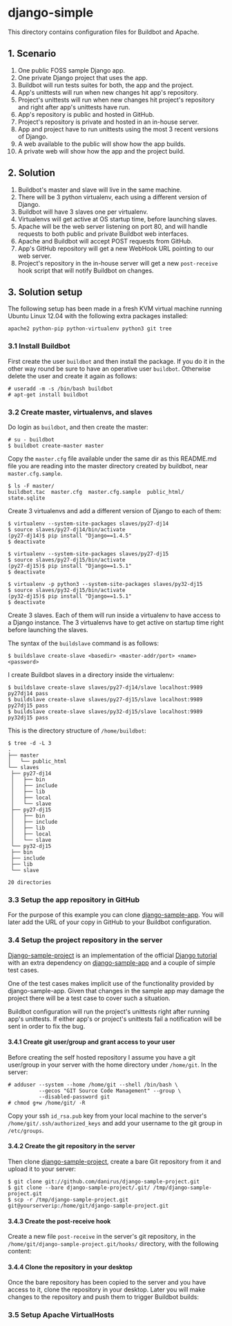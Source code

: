 # django-simple

This directory contains configuration files for Buildbot and Apache.

## 1. Scenario

 1. One public FOSS sample Django app.
 2. One private Django project that uses the app.
 3. Buildbot will run tests suites for both, the app and the project.
 4. App's unittests will run when new changes hit app's repository.
 5. Project's unittests will run when new changes hit project's repository and right after app's unittests have run.
 6. App's repository is public and hosted in GitHub.
 7. Project's repository is private and hosted in an in-house server.
 8. App and project have to run unittests using the most 3 recent versions of Django.
 9. A web available to the public will show how the app builds.
 10. A private web will show how the app and the project build.


## 2. Solution

 1. Buildbot's master and slave will live in the same machine.
 2. There will be 3 python virtualenv, each using a different version of Django.
 3. Buildbot will have 3 slaves one per virtualenv.
 4. Virtualenvs will get active at OS startup time, before launching slaves.
 5. Apache will be the web server listening on port 80, and will handle requests to both public and private Buildbot web interfaces.
 6. Apache and Buildbot will accept POST requests from GitHub.
 7. App's GitHub repository will get a new WebHook URL pointing to our web server.
 8. Project's repository in the in-house server will get a new `post-receive` hook script that will notify Buildbot on changes.


## 3. Solution setup

The following setup has been made in a fresh KVM virtual machine running Ubuntu Linux 12.04 with the following extra packages installed:

    apache2 python-pip python-virtualenv python3 git tree 


### 3.1 Install Buildbot

First create the user `buildbot` and then install the package. If you do it in the other way round be sure to have an operative user `buildbot`. Otherwise delete the user and create it again as follows:

    # useradd -m -s /bin/bash buildbot
    # apt-get install buildbot


### 3.2 Create master, virtualenvs, and slaves

Do login as `buildbot`, and then create  the master:

    # su - buildbot
    $ buildbot create-master master

Copy the `master.cfg` file available under the same dir as this README.md file you are reading into the master directory created by buildbot, near `master.cfg.sample`.

    $ ls -F master/
    buildbot.tac  master.cfg  master.cfg.sample  public_html/  state.sqlite

Create 3 virtualenvs and add a different version of Django to each of them:

    $ virtualenv --system-site-packages slaves/py27-dj14
    $ source slaves/py27-dj14/bin/activate
    (py27-dj14)$ pip install "Django==1.4.5"
    $ deactivate

    $ virtualenv --system-site-packages slaves/py27-dj15
    $ source slaves/py27-dj15/bin/activate
    (py27-dj15)$ pip install "Django==1.5.1"
    $ deactivate

    $ virtualenv -p python3 --system-site-packages slaves/py32-dj15
    $ source slaves/py32-dj15/bin/activate
    (py32-dj15)$ pip install "Django==1.5.1"
    $ deactivate

Create 3 slaves. Each of them will run inside a virtualenv to have access to a Django instance. The 3 virtualenvs have to get active on startup time right before launching the slaves.

The syntax of the ``buildslave`` command is as follows:

    $ buildslave create-slave <basedir> <master-addr/port> <name> <password>

I create Buildbot slaves in a directory inside the virtualenv:

    $ buildslave create-slave slaves/py27-dj14/slave localhost:9989 py27dj14 pass
    $ buildslave create-slave slaves/py27-dj15/slave localhost:9989 py27dj15 pass
    $ buildslave create-slave slaves/py32-dj15/slave localhost:9989 py32dj15 pass

This is the directory structure of `/home/buildbot`:

    $ tree -d -L 3
    .
    ├── master
    │   └── public_html
    └── slaves
     ├── py27-dj14
     │   ├── bin
     │   ├── include
     │   ├── lib
     │   ├── local
     │   └── slave
     ├── py27-dj15
     │   ├── bin
     │   ├── include
     │   ├── lib
     │   ├── local
     │   └── slave
     └── py32-dj15
	 ├── bin
	 ├── include
	 ├── lib
	 └── slave

    20 directories


### 3.3 Setup the app repository in GitHub

For the purpose of this example you can clone [django-sample-app](https://github.com/danirus/django-sample-app). You will later add the URL of your copy in GitHub to your Buildbot configuration.


### 3.4 Setup the project repository in the server

[Django-sample-project](https://github.com/danirus/django-sample-project) is an implementation of the official [Django tutorial](https://docs.djangoproject.com/en/1.5/intro/tutorial01/) with an extra dependency on [django-sample-app](https://github.com/danirus/django-sample-app) and a couple of simple test cases. 

One of the test cases makes implicit use of the functionality provided by django-sample-app. Given that changes in the sample app may damage the project there will be a test case to cover such a situation. 

Buildbot configuration will run the project's unittests right after running app's unittests. If either app's or project's unittests fail a notification will be sent in order to fix the bug.

#### 3.4.1 Create git user/group and grant access to your user

Before creating the self hosted repository I assume you have a git user/group in your server with the home directory under ``/home/git``. In the server:

    # adduser --system --home /home/git --shell /bin/bash \
              --gecos "GIT Source Code Management" --group \
              --disabled-password git
    # chmod g+w /home/git/ -R 

Copy your ssh ``id_rsa.pub`` key from your local machine to the server's ``/home/git/.ssh/authorized_keys`` and add your username to the git group in ``/etc/groups``. 

#### 3.4.2 Create the git repository in the server

Then clone [django-sample-project](https://github.com/danirus/django-sample-project), create a bare Git repository from it and upload it to your server:

    $ git clone git://github.com/danirus/django-sample-project.git
    $ git clone --bare django-sample-project/.git/ /tmp/django-sample-project.git
    $ scp -r /tmp/django-sample-project.git git@yourserverip:/home/git/django-sample-project.git 

#### 3.4.3 Create the post-receive hook

Create a new file ``post-receive`` in the server's git repository, in the ``/home/git/django-sample-project.git/hooks/`` directory, with the following content:

    

#### 3.4.4 Clone the repository in your desktop

Once the bare repository has been copied to the server and you have access to it, clone the repository in your desktop. Later you will make changes to the repository and push them to trigger Buildbot builds:

### 3.5 Setup Apache VirtualHosts

